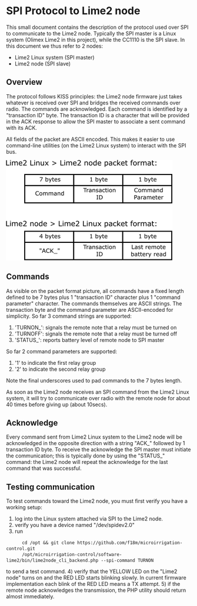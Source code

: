 # SPI Protocol to Lime2 node #

This small document contains the description of the protocol used over SPI to
communicate to the Lime2 node.
Typically the SPI master is a Linux system (Olimex Lime2 in this project), while
the CC1110 is the SPI slave.
In this document we thus refer to 2 nodes:
 - Lime2 Linux system (SPI master)
 - Lime2 node (SPI slave)

## Overview ##

The protocol follows KISS principles: the Lime2 node firmware just takes whatever
is received over SPI and bridges the received commands over radio.
The commands are acknowledged.
Each command is identified by a "transaction ID" byte.
The transaction ID is a character that will be provided in the ACK response to allow the 
SPI master to associate a sent command with its ACK.

All fields of the packet are ASCII encoded. This makes it easier to use command-line 
utilities (on the Lime2 Linux system) to interact with the SPI bus.

<img src="packet_format.png" />

## Commands ##

As visible on the packet format picture, all commands have a fixed length defined to 
be 7 bytes plus 1 "transaction ID" character plus 1 "command parameter" character.
The commands themselves are ASCII strings. The transaction byte and the command parameter
are ASCII-encoded for simplicity.
So far 3 command strings are supported:
 1. 'TURNON_': signals the remote note that a relay must be turned on
 2. 'TURNOFF': signals the remote note that a relay must be turned off
 3. 'STATUS_': reports battery level of remote node to SPI master

So far 2 command parameters are supported:
 1. '1' to indicate the first relay group
 2. '2' to indicate the second relay group

 Note the final underscores used to pad commands to the 7 bytes length.

As soon as the Lime2 node receives an SPI command from the Lime2 Linux system, 
it will try to communicate over radio with the remote node for about 40 times 
before giving up (about 10secs).

## Acknowledge ##

Every command sent from Lime2 Linux system to the Lime2 node will be acknowledged in the 
opposite direction with a string "ACK_" followed by 1 transaction ID byte.
To receive the acknowledge the SPI master must initiate the communication; this is typically
done by using the "STATUS_" command: the Lime2 node will repeat the acknowledge for the last
command that was successful.

## Testing communication ##

To test commands toward the Lime2 node, you must first verify you have a working setup:
1) log into the Linux system attached via SPI to the Lime2 node.
2) verify you have a device named "/dev/spidev2.0"
3) run
```
      cd /opt && git clone https://github.com/f18m/microirrigation-control.git
      /opt/microirrigation-control/software-lime2/bin/lime2node_cli_backend.php --spi-command TURNON
```
   to send a test command.
4) verify that the YELLOW LED on the "Lime2 node" turns on and the RED LED starts blinking
   slowly. In current firmware implementation each blink of the RED LED means a TX attempt.
5) if the remote node acknowledges the transmission, the PHP utility should return almost immediately.

